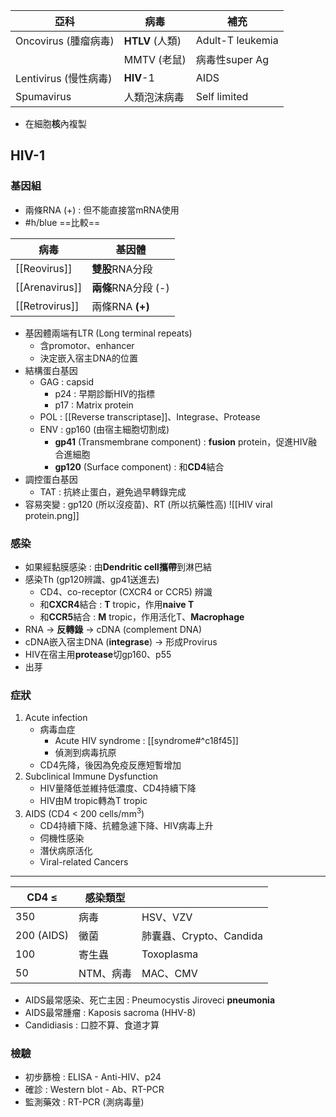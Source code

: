 | 亞科       | 病毒         | 補充           |
|------------|--------------|----------------|
| Oncovirus (腫瘤病毒) | **HTLV** (人類)  | Adult-T leukemia  |
|            | MMTV (老鼠)  | 病毒性super Ag |
| Lentivirus (慢性病毒) | **HIV**-1        | AIDS           |
| Spumavirus | 人類泡沫病毒 | Self limited   |
- 在細胞**核**內複製
## HIV-1
### 基因組
- 兩條RNA (+) : 但不能直接當mRNA使用
- #h/blue ==比較==

| 病毒       | 基因體      |
|------------|-------------|
| [[Reovirus]]   | **雙股**RNA分段 |
| [[Arenavirus]] | **兩條**RNA分段 (-) |
| [[Retrovirus]]| 兩條RNA **(+)** |
- 基因體兩端有LTR (Long terminal repeats)
	- 含promotor、enhancer
	- 決定嵌入宿主DNA的位置
- 結構蛋白基因
	- GAG : capsid
		- p24 : 早期診斷HIV的指標
		- p17 : Matrix protein
	- POL : [[Reverse transcriptase]]、Integrase、Protease
	- ENV : gp160 (由宿主細胞切割成)
		- **gp41** (Transmembrane component) : **fusion** protein，促進HIV融合進細胞
		- **gp120** (Surface component) : 和**CD4**結合
- 調控蛋白基因
	- TAT : 抗終止蛋白，避免過早轉錄完成
- 容易突變 : gp120 (所以沒疫苗)、RT (所以抗藥性高)
![[HIV viral protein.png]]
### 感染
- 如果經黏膜感染 : 由**Dendritic cell攜帶**到淋巴結
- 感染Th (gp120辨識、gp41送進去)
	- CD4、co-receptor (CXCR4 or CCR5) 辨識
	- 和**CXCR4**結合 : **T** tropic，作用**naive T**
	- 和**CCR5**結合 : **M** tropic，作用活化T、**Macrophage**
- RNA -> **反轉錄** -> cDNA (complement DNA)
- cDNA嵌入宿主DNA (**integrase**) -> 形成Provirus
- HIV在宿主用**protease**切gp160、p55
- 出芽
### 症狀
1. Acute infection
	- 病毒血症
		- Acute HIV syndrome : [[syndrome#^c18f45]]
		- 偵測到病毒抗原
	- CD4先降，後因為免疫反應短暫增加
2. Subclinical Immune Dysfunction
	- HIV量降低並維持低濃度、CD4持續下降
	- HIV由M tropic轉為T tropic
3. AIDS (CD4 < 200 cells/mm$^3$)
	- CD4持續下降、抗體急遽下降、HIV病毒上升
	- 伺機性感染
	- 潛伏病原活化
	- Viral-related Cancers
***

| CD4 $\leq$    | 感染類型  |                      |
|------------|-----------|----------------------|
| 350        | 病毒      | HSV、VZV             |
| 200 (AIDS) | 黴菌      | 肺囊蟲、Crypto、Candida |
| 100        | 寄生蟲    | Toxoplasma           |
| 50         | NTM、病毒 | MAC、CMV             |
- AIDS最常感染、死亡主因 : Pneumocystis Jiroveci **pneumonia**
- AIDS最常腫瘤 : Kaposis sacroma (HHV-8)
- Candidiasis : 口腔不算、食道才算
### 檢驗
- 初步篩檢 : ELISA - Anti-HIV、p24
- 確診 : Western blot - Ab、RT-PCR
- 監測藥效 : RT-PCR (測病毒量)